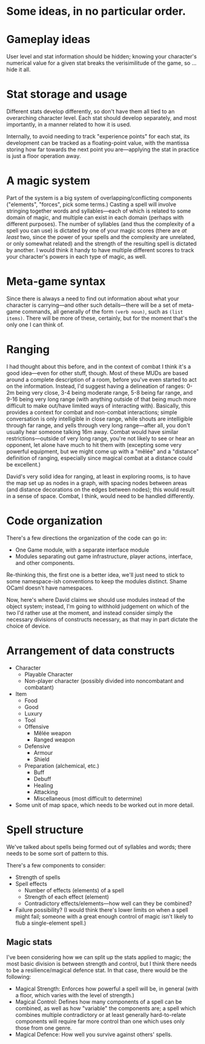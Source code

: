 Some ideas, in no particular order.
==========

# Gameplay ideas #

User level and stat information should be hidden; knowing your character's
numerical value for a given stat breaks the verisimilitude of the game, so
... hide it all.



# Stat storage and usage #

Different stats develop differently, so don't have them all tied to an
overarching character level.  Each stat should develop separately, and most
importantly, in a manner related to how it is used.

Internally, to avoid needing to track "experience points" for each stat, its
development can be tracked as a floating-point value, with the mantissa storing
how far towards the next point you are—applying the stat in practice is just a
floor operation away.

# A magic system #

Part of the system is a big system of overlapping/conflicting components
("elements", "forces", pick some terms.)  Casting a spell will involve stringing
together words and syllables—each of which is related to some domain of magic,
and multiple can exist in each domain (perhaps with different purposes).  The
number of syllables (and thus the complexity of a spell you can use) is dictated
by one of your magic scores (there are *at least* two, since the power of your
spells and the complexity are unrelated, or only somewhat related) and the
strength of the resulting spell is dictated by another.  I would think it handy
to have multiple different scores to track your character's powers in each type
of magic, as well.

# Meta-game syntax #

Since there is always a need to find out information about what your character
is carrying—and other such details—there will be a set of meta-game commands,
all generally of the form `(verb noun)`, such as `(list items)`.  There will be
more of these, certainly, but for the moment that's the only one I can think of.

# Ranging #

I had thought about this before, and in the context of combat I think it's a
good idea—even for other stuff, though.  Most of these MUDs are based around a
complete description of a room, before you've even started to act on the
information.  Instead, I'd suggest having a delineation of ranges: 0-2m being
very close, 3-4 being moderate range, 5-8 being far range, and 9-16 being very
long range (with anything outside of that being much more difficult to make
out/have limited ways of interacting with).  Basically, this provides a context
for combat and non-combat interactions; simple conversation is only intelligible
in close range, while shouts are intelligible through far range, and yells
through very long range—after all, you don't usually hear someone talking 16m
away.  Combat would have similar restrictions—outside of very long range, you're
not likely to see or hear an opponent, let alone have much to hit them with
(excepting some very powerful equipment, but we might come up with a "mêlée" and a
"distance" definition of ranging, especially since magical combat at a distance
could be excellent.)

David's very solid idea for ranging, at least in exploring rooms, is to have the
map set up as nodes in a graph, with spacing nodes between areas (and distance
decorations on the edges between nodes); this would result in a sense of space.
Combat, I think, would need to be handled differently.

# Code organization #

There's a few directions the organization of the code can go in:
- One Game module, with a separate interface module
- Modules separating out game infrastructure, player actions, interface, and
  other components.
  
Re-thinking this, the first one is a better idea, we'll just need to stick to
some namespace-ish conventions to keep the modules distinct.  Shame OCaml
doesn't have namespaces.

Now, here's where David claims we should use modules instead of the object
system; instead, I'm going to withhold judgement on which of the two I'd rather
use at the moment, and instead consider simply the necessary divisions of
constructs necessary, as that may in part dictate the choice of device.


# Arrangement of data constructs #

- Character
  * Playable Character
  * Non-player character (possibly divided into noncombatant and combatant)
- Item
  * Food
  * Good
  * Luxury
  * Tool
  * Offensive
    - Mêlée weapon
    - Ranged weapon
  * Defensive
    - Armour
    - Shield
  * Preparation (alchemical, etc.)
    - Buff
    - Debuff
    - Healing
    - Attacking
    - Miscellaneous (most difficult to determine)
- Some unit of map space, which needs to be worked out in more detail.

# Spell structure #

We've talked about spells being formed out of syllables and words; there needs
to be some sort of pattern to this.

There's a few components to consider:
- Strength of spells
- Spell effects
  * Number of effects (elements) of a spell
  * Strength of each effect (element)
  * Contradictory effects/elements—how well can they be combined?
- Failure possibility? (I would think there's lower limits on when a spell might
  fail; someone with a great enough control of magic isn't likely to flub a
  single-element spell.)

## Magic stats ##

I've been considering how we can split up the stats applied to magic; the most
basic division is between strength and control, but I think there needs to be a
resilience/magical defence stat.  In that case, there would be the following:
- Magical Strength: Enforces how powerful a spell will be, in general (with a
  floor, which varies with the level of strength.)
- Magical Control: Defines how many components of a spell can be combined, as
  well as how "variable" the components are; a spell which combines multiple
  contradictory or at least generally hard-to-relate components will require far
  more control than one which uses only those from one genre.
- Magical Defence: How well you survive against others' spells.
